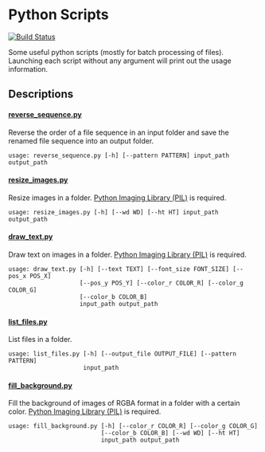 # Python Scripts

[![Build Status](https://travis-ci.org/chongyangma/python-scripts.svg?branch=master)](https://travis-ci.org/chongyangma/python-scripts)

Some useful python scripts (mostly for batch processing of files). Launching each script without any argument will print out the usage information.

## Descriptions

#### [reverse_sequence.py](https://github.com/chongyangma/python-scripts/blob/master/scripts/reverse_sequence.py)

Reverse the order of a file sequence in an input folder and save the renamed file sequence into an output folder.

```
usage: reverse_sequence.py [-h] [--pattern PATTERN] input_path output_path
```

#### [resize_images.py](https://github.com/chongyangma/python-scripts/blob/master/scripts/resize_images.py)

Resize images in a folder. [Python Imaging Library (PIL)](http://www.pythonware.com/products/pil/) is required.

```
usage: resize_images.py [-h] [--wd WD] [--ht HT] input_path output_path
```

#### [draw_text.py](https://github.com/chongyangma/python-scripts/blob/master/scripts/draw_text.py)

Draw text on images in a folder. [Python Imaging Library (PIL)](http://www.pythonware.com/products/pil/) is required.

```
usage: draw_text.py [-h] [--text TEXT] [--font_size FONT_SIZE] [--pos_x POS_X]
                    [--pos_y POS_Y] [--color_r COLOR_R] [--color_g COLOR_G]
                    [--color_b COLOR_B]
                    input_path output_path
```

#### [list_files.py](https://github.com/chongyangma/python-scripts/blob/master/scripts/list_files.py)

List files in a folder.

```
usage: list_files.py [-h] [--output_file OUTPUT_FILE] [--pattern PATTERN]
                     input_path
```

#### [fill_background.py](https://github.com/chongyangma/python-scripts/blob/master/scripts/fill_background.py)

Fill the background of images of RGBA format in a folder with a certain color. [Python Imaging Library (PIL)](http://www.pythonware.com/products/pil/) is required.

```
usage: fill_background.py [-h] [--color_r COLOR_R] [--color_g COLOR_G]
                          [--color_b COLOR_B] [--wd WD] [--ht HT]
                          input_path output_path
```
